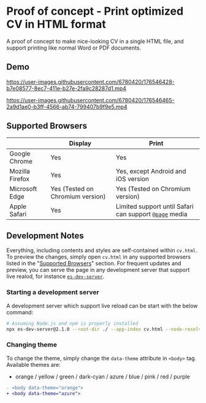 # Proof of concept - Print optimized CV in HTML format

A proof of concept to make nice-looking CV in a single HTML file, and support printing like normal Word or PDF documents.

## Demo

https://user-images.githubusercontent.com/6780420/176546428-b7e08577-8ec7-411e-b27e-2fa9c28287d1.mp4

https://user-images.githubusercontent.com/6780420/176546465-2a9d1ae0-b3ff-4566-ab74-799407b9f9e5.mp4

## Supported Browsers

|                 | Display                          | Print                                                                                                            |
|-----------------|----------------------------------|------------------------------------------------------------------------------------------------------------------|
| Google Chrome   | Yes                              | Yes                                                                                                              |
| Mozilla Firefox | Yes                              | Yes, except Android and iOS version                                                                              |
| Microsoft Edge  | Yes (Tested on Chromium version) | Yes (Tested on Chromium version)                                                                                 |
| Apple Safari    | Yes                              | Limited support until Safari can support [`@page`](https://developer.mozilla.org/en-US/docs/Web/CSS/@page) media |

## Development Notes

Everything, including contents and styles are self-contained within `cv.html`. To preview the changes, simply open `cv.html` in any supported browsers listed in the "[Supported Browsers](#supported-browsers)" section. For frequent updates and preview, you can serve the page in any development server that support live realod, for instance [`es-dev-server`](https://www.npmjs.com/package/es-dev-server).

### Starting a development server

A development server which support live reload can be start with the below command:

```bash
# Assuming Node.js and npm is properly installed
npx es-dev-server@2.1.0 --root-dir ./ --app-index cv.html --node-resolve --watch --open --port 8000
```

### Changing theme

To change the theme, simply change the `data-theme` attribute in `<body>` tag. Available themes are:

* orange / yellow / green / dark-cyan / azure / blue / pink / red / purple

```diff
- <body data-theme="orange">
+ <body data-theme="azure">
```
